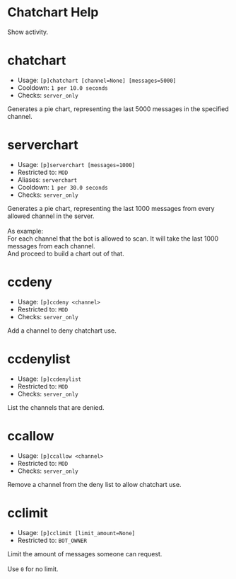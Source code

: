 # Chatchart Help

Show activity.

# chatchart
 - Usage: `[p]chatchart [channel=None] [messages=5000] `
 - Cooldown: `1 per 10.0 seconds`
 - Checks: `server_only`

Generates a pie chart, representing the last 5000 messages in the specified channel.

# serverchart
 - Usage: `[p]serverchart [messages=1000] `
 - Restricted to: `MOD`
 - Aliases: `serverchart`
 - Cooldown: `1 per 30.0 seconds`
 - Checks: `server_only`

Generates a pie chart, representing the last 1000 messages from every allowed channel in the server.<br/><br/>As example:<br/>For each channel that the bot is allowed to scan. It will take the last 1000 messages from each channel.<br/>And proceed to build a chart out of that.

# ccdeny
 - Usage: `[p]ccdeny <channel> `
 - Restricted to: `MOD`
 - Checks: `server_only`

Add a channel to deny chatchart use.

# ccdenylist
 - Usage: `[p]ccdenylist `
 - Restricted to: `MOD`
 - Checks: `server_only`

List the channels that are denied.

# ccallow
 - Usage: `[p]ccallow <channel> `
 - Restricted to: `MOD`
 - Checks: `server_only`

Remove a channel from the deny list to allow chatchart use.

# cclimit
 - Usage: `[p]cclimit [limit_amount=None] `
 - Restricted to: `BOT_OWNER`

Limit the amount of messages someone can request.<br/><br/>Use `0` for no limit.

